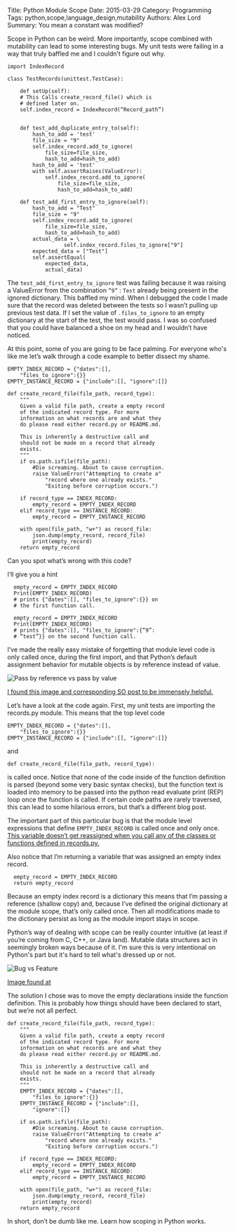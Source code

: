 Title: Python Module Scope
Date: 2015-03-29
Category: Programming
Tags: python,scope,language_design,mutability
Authors: Alex Lord
Summary: You mean a constant was modified?

Scope in Python can be weird. More importantly, scope combined with mutability can lead to some interesting bugs. My unit tests were failing in a way that truly baffled me and I couldn’t figure out why.


    import IndexRecord
       
    class TestRecords(unittest.TestCase):

        def setUp(self):
        # This Calls create_record_file() which is 
        # defined later on.
        self.index_record = IndexRecord(“Record_path”)


        def test_add_duplicate_entry_to(self):
            hash_to_add = 'test'
            file_size = "9"
            self.index_record.add_to_ignore(
                file_size=file_size,
                hash_to_add=hash_to_add)
            hash_to_add = 'test'
            with self.assertRaises(ValueError):
                self.index_record.add_to_ignore(
                    file_size=file_size,
                    hash_to_add=hash_to_add)

        def test_add_first_entry_to_ignore(self):
            hash_to_add = "Test"
            file_size = "9"
            self.index_record.add_to_ignore(
                file_size=file_size,
                hash_to_add=hash_to_add)
            actual_data = \
                      self.index_record.files_to_ignore["9"]
            expected_data = ["Test"]
            self.assertEqual(
                expected_data,
                actual_data)


The  `test_add_first_entry_to_ignore` test was failing because it was raising a ValueError from the combination `”9”` : `Test` already being present in the ignored dictionary. This baffled my mind. When I debugged the code I made sure that the record was deleted between the tests so I wasn’t pulling up previous test data. If I set the value of `.files_to_ignore` to an empty dictionary at the start of the test, the test would pass. I was so confused that you could have balanced a shoe on my head and I wouldn’t have noticed.

At this point, some of you are going to be face palming. For everyone who's like me let’s walk through a code example to better dissect my shame.

    EMPTY_INDEX_RECORD = {"dates":[], 
        "files_to_ignore":{}}
    EMPTY_INSTANCE_RECORD = {"include":[], "ignore":[]}

    def create_record_file(file_path, record_type):
        """
        Given a valid file path, create a empty record 
        of the indicated record type. For more 
        information on what records are and what they 
        do please read either record.py or README.md.

        This is inherently a destructive call and 
        should not be made on a record that already 
        exists.
        """
        if os.path.isfile(file_path):
            #Die screaming. About to cause corruption.
            raise ValueError("Attempting to create a" 
                "record where one already exists." 
                "Exiting before corruption occurs.")

        if record_type == INDEX_RECORD:
            empty_record = EMPTY_INDEX_RECORD
        elif record_type == INSTANCE_RECORD:
            empty_record = EMPTY_INSTANCE_RECORD

        with open(file_path, "w+") as record_file:
            json.dump(empty_record, record_file)
            print(empty_record)
        return empty_record

Can you spot what’s wrong with this code?

I’ll give you a hint

      empty_record = EMPTY_INDEX_RECORD
      Print(EMPTY_INDEX_RECORD)
      # prints {"dates":[], "files_to_ignore":{}} on 
      # the first function call.

      empty_record = EMPTY_INDEX_RECORD
      Print(EMPTY_INDEX_RECORD)
      # prints {"dates":[], "files_to_ignore":{“9”: 
      # “test”}} on the second function call.


I’ve made the really easy mistake of forgetting that module level code is only called once, during the first import, and that Python’s default assignment behavior for mutable objects is by reference instead of value.

![Pass by reference vs pass by value]({filename}/images/pass_by_reference.png)


[I found this image and corresponding SO post to be immensely helpful.](http://stackoverflow.com/questions/986006/how-do-i-pass-a-variable-by-reference)

Let’s have a look at the code again. First, my unit tests are importing the records.py module. This means that the top level code 

    EMPTY_INDEX_RECORD = {"dates":[], 
        "files_to_ignore":{}}
    EMPTY_INSTANCE_RECORD = {"include":[], "ignore":[]}

and 

    def create_record_file(file_path, record_type):

is called once. Notice that none of the code inside of the function definition is parsed (beyond some very basic syntax checks), but the function text is loaded into memory to be passed into the python read evaluate print (REP) loop once the function is called. If certain code paths are rarely traversed, this can lead to some hilarious errors, but that’s a different blog post.

The important part of this particular bug is that the module level expressions that define `EMPTY_INDEX_RECORD` is called once and only once. [This variable doesn’t get reassigned when you call any of the classes or functions defined in records.py.](http://pyvideo.org/video/2567/import-ant-decisions)

Also notice that I’m returning a variable that was assigned an empty index record. 

      empty_record = EMPTY_INDEX_RECORD
      return empty_record

Because an empty index record is a dictionary this means that I’m passing a reference (shallow copy) and, because I’ve defined the original dictionary at the module scope, that’s only called once. Then all modifications made to the dictionary persist as long as the module import stays in scope. 

Python’s way of dealing with scope can be really counter intuitive (at least if you’re coming from C, C++, or Java land). Mutable data structures act in seemingly broken ways because of it. I'm sure this is very intentional on Python's part but it's hard to tell what's dressed up or not.

![Bug vs Feature]({filename}/images/bug_vs_feature.png)

[Image found at](https://xinrongding.wordpress.com/)

The solution I chose was to move the empty declarations inside the function definition. This is probably how things should have been declared to start, but we’re not all perfect.



    def create_record_file(file_path, record_type):
        """
        Given a valid file path, create a empty record 
        of the indicated record type. For more 
        information on what records are and what they 
        do please read either record.py or README.md.

        This is inherently a destructive call and 
        should not be made on a record that already 
        exists.
        """
        EMPTY_INDEX_RECORD = {"dates":[], 
            "files_to_ignore":{}}
        EMPTY_INSTANCE_RECORD = {"include":[], 
            "ignore":[]}
            
        if os.path.isfile(file_path):
            #Die screaming. About to cause corruption.
            raise ValueError("Attempting to create a" 
                "record where one already exists." 
                "Exiting before corruption occurs.")

        if record_type == INDEX_RECORD:
            empty_record = EMPTY_INDEX_RECORD
        elif record_type == INSTANCE_RECORD:
            empty_record = EMPTY_INSTANCE_RECORD

        with open(file_path, "w+") as record_file:
            json.dump(empty_record, record_file)
            print(empty_record)
        return empty_record
        
In short, don’t be dumb like me. Learn how scoping in Python works.
